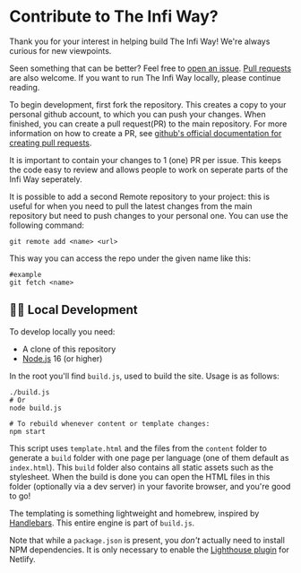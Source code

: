 # Contribute to The Infi Way?

Thank you for your interest in helping build The Infi Way!
We're always curious for new viewpoints.

Seen something that can be better?
Feel free to [open an issue](https://github.com/infi-nl/the-infi-way/issues/new).
[Pull requests](https://github.com/infi-nl/the-infi-way/pulls) are also welcome.
If you want to run The Infi Way locally, please continue reading.

To begin development, first fork the repository. This creates a copy to your personal github account, to which you can push your changes. When finished, you can create a pull request(PR) to the main repository.
For more information on how to create a PR, see [github's official documentation for creating pull requests](https://docs.github.com/en/pull-requests/collaborating-with-pull-requests/proposing-changes-to-your-work-with-pull-requests/creating-a-pull-request-from-a-fork).

It is important to contain your changes to 1 (one) PR per issue. This keeps the code easy to review and allows people to work on seperate parts of the Infi Way seperately.

It is possible to add a second Remote repository to your project: this is useful for when you need to pull the latest changes from the main repository but need to push changes to your personal one.
You can use the following command:
```shell
git remote add <name> <url>
```

This way you can access the repo under the given name like this:
```shell
#example
git fetch <name>
```

## 🧑‍💻 Local Development

To develop locally you need:

- A clone of this repository
- [Node.js](https://nodejs.org) 16 (or higher)

In the root you'll find `build.js`, used to build the site.
Usage is as follows:

```shell
./build.js
# Or
node build.js

# To rebuild whenever content or template changes:
npm start
```

This script uses `template.html` and the files from the `content` folder to generate a `build` folder with one page per language (one of them default as `index.html`).
This `build` folder also contains all static assets such as the stylesheet.
When the build is done you can open the HTML files in this folder (optionally via a dev server) in your favorite browser, and you're good to go!

The templating is something lightweight and homebrew, inspired by [Handlebars](https://handlebarsjs.com).
This entire engine is part of `build.js`.

Note that while a `package.json` is present, you _don't_ actually need to install NPM dependencies.
It is only necessary to enable the [Lighthouse plugin](https://github.com/netlify/netlify-plugin-lighthouse#readme) for Netlify.

